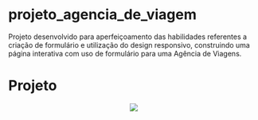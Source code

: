 # projeto_agencia_de_viagem
Projeto desenvolvido para aperfeiçoamento das habilidades referentes a criação de formulário e utilização do design responsivo, construindo uma página interativa com uso de formulário para uma Agência de Viagens.
# Projeto
<div align="center">
<img src="https://github.com/lipenspereira39/projeto_agencia_de_viagem/issues/1#issue-2290239630"/>
</div>

